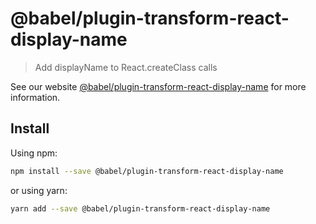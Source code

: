 # @babel/plugin-transform-react-display-name

> Add displayName to React.createClass calls

See our website [@babel/plugin-transform-react-display-name](https://new.babeljs.io/docs/en/next/babel-plugin-transform-react-display-name.html) for more information.

## Install

Using npm:

```sh
npm install --save @babel/plugin-transform-react-display-name
```

or using yarn:

```sh
yarn add --save @babel/plugin-transform-react-display-name
```
